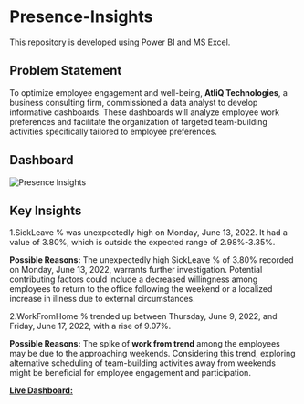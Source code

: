 # Presence-Insights
This repository is developed using Power BI and MS Excel.

## Problem Statement
To optimize employee engagement and well-being, **AtliQ Technologies**, a business consulting firm, commissioned a data analyst to develop informative dashboards. These dashboards will analyze employee work preferences and facilitate the organization of targeted team-building activities specifically tailored to employee preferences.

## Dashboard
![Presence Insights](https://github.com/Hansaraj09/Presence-Insights/assets/93324559/b6a4b66d-9d2f-4b1f-9a1d-ac4d7ad26a5a)

## Key Insights
1.SickLeave % was unexpectedly high on Monday, June 13, 2022. It had a value of 3.80%, which is outside the expected range of 2.98%-3.35%.

**Possible Reasons:** The unexpectedly high SickLeave % of 3.80% recorded on Monday, June 13, 2022, warrants further investigation. Potential contributing factors could include a decreased willingness among employees to return to the office following the weekend or a localized increase in illness due to external circumstances.

2.WorkFromHome % trended up between Thursday, June 9, 2022, and Friday, June 17, 2022, with a rise of 9.07%.

**Possible Reasons:** The spike of **work from trend** among the employees may be due to the approaching weekends. Considering this trend, exploring alternative scheduling of team-building activities away from weekends might be beneficial for employee engagement and participation.

[**Live Dashboard:**](https://app.powerbi.com/links/MW_gQzWCNF?ctid=a57f7d92-038e-4d4c-8265-7cd2beb33b34&pbi_source=linkShare&bookmarkGuid=960b8c14-6016-46e6-9271-f9fe7a7d4106)
